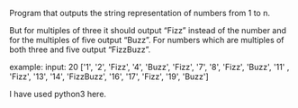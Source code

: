 Program that outputs the string representation of numbers from 1 to n.

But for multiples of three it should output “Fizz” instead of the number and for the multiples of five output “Buzz”. For numbers which are multiples of both three and five output “FizzBuzz”.

example:
input: 20
['1', '2', 'Fizz', '4', 'Buzz', 'Fizz', '7', '8', 'Fizz', 'Buzz', '11'
, 'Fizz', '13', '14', 'FizzBuzz', '16', '17', 'Fizz', '19', 'Buzz']

I have used python3 here.
